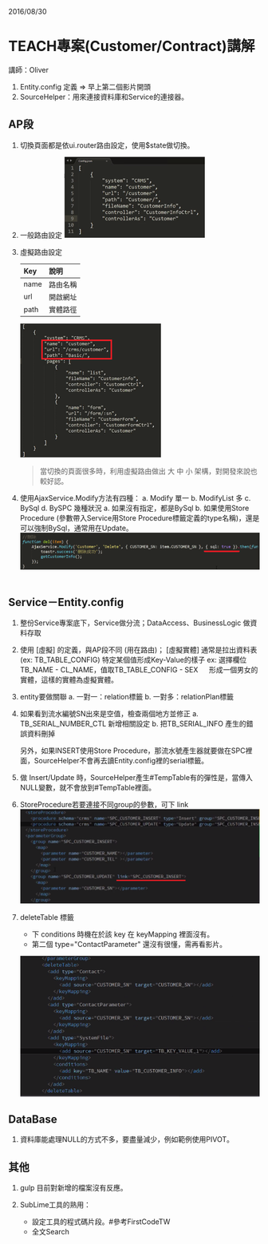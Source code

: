 2016/08/30 

# TEACH專案(Customer/Contract)講解

講師：Oliver

1. Entity.config 定義 => 早上第二個影片開頭
2. SourceHelper：用來連接資料庫和Service的連接器。

## AP段

1. 切換頁面都是依ui.router路由設定，使用$state做切換。

2. 一般路由設定
   ![](Images/2016-08-30_134644.png)

3. 虛擬路由設定

   | Key  | 說明   |
   | ---- | ---- |
   | name | 路由名稱 |
   | url  | 開啟網址 |
   | path | 實體路徑 |

   ![](Images\2016-08-30_142300.png)

   > 當切換的頁面很多時，利用虛擬路由做出 大 中 小 架構，對開發來說也較好認。

4. 使用AjaxService.Modify方法有四種：
   a. Modify 單一  b. ModifyList 多  c. BySql  d. BySPC 
   幾種狀況
   a. 如果沒有指定，都是BySql
   b. 如果使用Store Procedure (參數帶入Service用Store Procedure標籤定義的type名稱)，還是可以強制BySql，通常用在Update。
   ![](Images\2016-08-30_163010.png)
   ​

## Service－Entity.config

1. 整份Service專案底下，Service做分流；DataAccess、BusinessLogic 做資料存取

2. 使用 [虛擬] 的定義，與AP段不同 (用在路由)；
   [虛擬實體] 通常是拉出資料表 (ex: TB_TABLE_CONFIG) 特定某個值形成Key-Value的樣子 
   ex: 選擇欄位TB_NAME - CL_NAME，值取TB_TABLE_CONFIG - SEX 
   　  形成一個男女的實體，這樣的實體為虛擬實體。

3. entity要做關聯
   a. 一對一：relation標籤
   b. 一對多：relationPlan標籤

4. 如果看到流水編號SN出來是空值，檢查兩個地方並修正
   a. TB_SERIAL_NUMBER_CTL 新增相關設定
   b. 把TB_SERIAL_INFO 產生的錯誤資料刪掉

   另外，如果INSERT使用Store Procedure，那流水號產生器就要做在SPC裡面，SourceHelper不會再去讀Entity.config裡的serial標籤。

5. 做 Insert/Update 時，SourceHelper產生#TempTable有的彈性是，當傳入NULL變數，就不會放到#TempTable裡面。

6. StoreProcedure若要連接不同group的參數，可下 link
   ![](Images\2016-08-30_162746.png)

7. deleteTable 標籤

   - 下 conditions 時機在於該 key 在 keyMapping 裡面沒有。
   - 第二個 type="ContactParameter" 還沒有很懂，需再看影片。

   ![](Images\deleteTable_Tag.png)

## DataBase

1. 資料庫能處理NULL的方式不多，要盡量減少，例如範例使用PIVOT。

## 其他

1. gulp 目前對新增的檔案沒有反應。

2. SubLime工具的熟用：

   - 設定工具的程式碼片段。#參考FirstCodeTW
   - 全文Search

   ​

​




